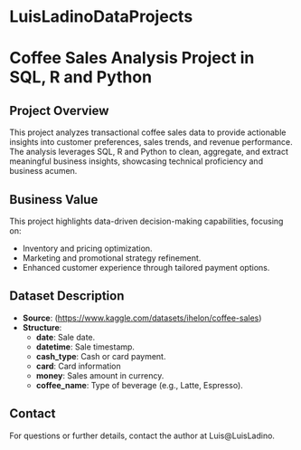 # LuisLadinoDataProjects

# Coffee Sales Analysis Project in SQL, R and Python

## Project Overview

This project analyzes transactional coffee sales data to provide actionable insights into customer preferences, sales trends, and revenue performance. The analysis leverages SQL, R and Python to clean, aggregate, and extract meaningful business insights, showcasing technical proficiency and business acumen.

## Business Value

This project highlights data-driven decision-making capabilities, focusing on:

- Inventory and pricing optimization.
- Marketing and promotional strategy refinement.
- Enhanced customer experience through tailored payment options.

## Dataset Description

- **Source**: (https://www.kaggle.com/datasets/ihelon/coffee-sales)
- **Structure**:
  - **date**: Sale date.
  - **datetime**: Sale timestamp.
  - **cash_type**: Cash or card payment.
  - **card**: Card information
  - **money**: Sales amount in currency.
  - **coffee_name**: Type of beverage (e.g., Latte, Espresso).

## Contact

For questions or further details, contact the author at Luis@LuisLadino.
